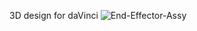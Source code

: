 3D design for daVinci 
![End-Effector-Assy](https://github.com/iqbalramadhan1102/3D-model/assets/56419725/3d7681c7-5f8b-4ccb-b824-c9a5a4b13152)

